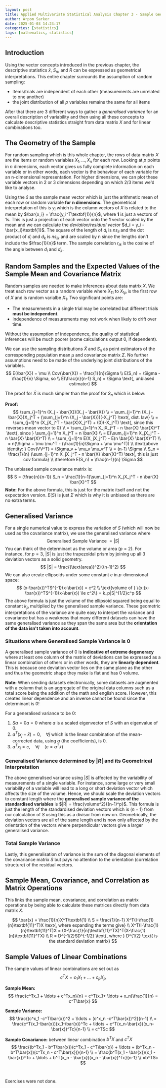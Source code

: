 ```yaml
---
layout: post
title: Applied Multivariate Statistical Analysis Chapter 3 - Sample Geometry and Random Sampling
author: Arpon Sarker
date: 2025-01-03 14:23:17
categories: [statistics]
tags: [mathematics, statistics]
---
```


## Introduction
Using the vector concepts introduced in the previous chapter, the descriptive statistics $\bar{x}$, $S_n$, and $R$ can be expressed as geometrical interpretations. This entire chapter surrounds the assumption of random sampling:

- Items/trials are independent of each other (measurements are unrelated to one another)
- the joint distribution of all $p$ variables remains the same for all items

After that there are 3 different ways to gather a *generalised variance* for an overall description of variability and then using all these concepts to calculate descriptive statistics straight from data matrix $X$ and for linear combinations too. 

## The Geometry of the Sample
For random sampling which is this whole chapter, the rows of data matrix $X$ are the items or random variables $X_1, \ldots, X_n$ for each row. Looking at $p$ points in $n$ dimensions, each vector gives us fully complete information on each variable or in other words, each vector is the behaviour of each variable for an n-dimensional representation. For higher dimensions, we can plot these variable vectors in 2 or 3 dimensions depending on which 2/3 items we'd like to analyse. 

Using the $\bar{x}$ as the sample mean vector which is just the arithmetic mean of each row or random variable **for n dimensions.** The geometrical interpretation of this is $y_i$ which is the column vectors of $X$ is related to the mean by $\bar{x_i} = \frac{y_i^T\textbf{1}}{n}$, where $\textbf{1}$ is just a vectors of 1s. This is just a projection of each vector onto the $\textbf{1}$ vector scaled by the mean and we can calculate the *deviation/residual vector* $d_i = y_i - \bar{x_i}\textbf{1}$. The square of the length of $d_i$ is $ns_{ii}$ and the dot product of $d_i$ and $d_k$ is $ns_{ik}$ and are scaled by n since the lengths don't include the $\frac{1}{n}$ term. The sample correlation $r_{ik}$ is the cosine of the angle between $d_i$ and $d_k$.

## Random Samples and the Expected Values of the Sample Mean and Covariance Matrix
Random samples are needed to make inferences about data matrix $X$. We treat each row vector as a random variable where $X_{11}$ to $X_{1p}$ is the first row of $X$ and is random varialbe $X_1$. Two significant points are:

- The measurements in a single trial may be correlated but different trials **must be independent**.  
- Independence of measurements may not work when likely to drift over time.

Without the assumption of independence, the quality of statistical inferences will be much poorer (some calculations output 0, if dependent).

We can use the sampling distributions $\bar{X}$ and $S_n$ as point estimators of the corresponding population mean $\mu$ and covariance matrix $\Sigma$. No further assumptions need to be made of the underlying joint distributions of the variables.
$$
E(\bar{X}) = \mu 
\\
Cov(\bar{X}) = \frac{1}{n}\Sigma
\\
E(S_n) = \Sigma - \frac{1}{n} \Sigma, so
\\
E(\frac{n}{n-1} S_n) = \Sigma \text{, unbiased estimator}
$$

The proof for $\bar{X}$ is much simpler than the proof for $S_n$ which is below:

**Proof:**
$$
\sum_{j=1}^n (X_j - \bar{X})(X_j - \bar{X}) 
\\
= \sum_{j=1}^n (X_j - \bar{X})X_j^T + (\sum_{j=1}^n (X_j - \bar{X}))(-X_j^T) \text{, dist. law}
\\
= \sum_{j=1}^n (X_jX_j^T - \bar{X}X_j^T) + (0)(-X_j^T) \text{, since this reverses mean vector to 0}
\\
= \sum_{j=1}^n X_jX_j^T - n \bar{X} \bar{X}^T \text{, since } \sum_{j=1}^n X_j^T = n \bar{X}
\\
= E(\sum_{j=1}^n X_jX_j^T - n \bar{X} \bar{X}^T)
\\
= \sum_{j=1}^n E(X_jX_j^T) - E(n \bar{X} \bar{X}^T)
\\
=  n(\Sigma + \mu \mu^T - (\frac{1}{n}\Sigma + \mu \mu^T))
\\
\text{above identity: } Cov(VV^T) = \Sigma_v + \mu_v \mu_v^T
\\
= (n-1) \Sigma
\\
S_n = \frac{1}{n} (\sum_{j=1}^n X_jX_j^T - n \bar{X} \bar{X}^T) \text{, this is just cov formula}
\\
\therefore E(S_n) = \frac{n-1}{n} \Sigma
$$

The unbiased sample covariance matrix is:
$$
S = (\frac{n}{n-1}) S_n = \frac{1}{n-1}\sum_{j=1}^n X_jX_j^T - n \bar{X} \bar{X}^T
$$
**Note:** For the above formula, this is just for the matrix itself and not the expectation version. $E(S)$ is just $\Sigma$ which is why it is unbiased as there are no extra terms.

## Generalised Variance
For a single numerical value to express the variation of $S$ (which will now be used as the covariance matrix), we use the generalised variance where 
$$
\text{Generalised Sample Variance } = |S|
$$
You can think of the determinant as the volume or area ($p = 2$). For instance, for $p=3$, $|S|$ is just the trapezoidal prism by joining up all 3 deviation vectors as a solid geometry. 
$$
|S| = \frac{(\text{area})^2}{(n-1)^2}
$$
We can also create ellipsoids under some constant $c$ in $p$-dimensional space:
$$
(x-\bar{x})^TS^{-1}(x-\bar{x}) = c^2
\\
\text{volume of } \{x:(x-\bar{x})^TS^{-1}(x-\bar{x}) \le c^2\} = k_p|S|^{1/2}c^p
$$
The above formula is just the volume of the ellipsoid squared being equal to constant $k_p$ multiplied by the generalised sample variance. These geometric interpretations of the variance are quite easy to interpet the variance and covariance but has a weakness that many different datasets can have the same generalised variance as they span the same area but the **orientation of the data isn't taken into account**.
### Situations where Generalised Sample Variance is 0
A generalised sample variance of 0 is **indicative of extreme degeneracy** where at least one column of the matrix of deviations can be expressed as a linear combination of others or in other words, they are **linearly dependent**. This is because one deviation vector lies on the same plane as the other and thus the geometric shape they make is flat and has 0 volume.

**Note:** When sending datasets electronically, some datasets are augmented with a column that is an aggregate of the original data columns such as a total score being the addition of the math and english score. However, this creates linear dependence and an inverse cannot be found since the determinant is 0!

For a generalised variance to be 0:

1. $Sa = 0a = 0$ where $a$ is a scaled eigenvector of $S$ with an eigenvalue of 0.
2. $a^T(x_j-\bar{x}) = 0,  \quad \forall j$ which is the linear combination of the mean-corrected data, using $a$ (the coefficients), is 0.
3. $a^Tx_j = c, \quad \forall j \quad (c = a^T\bar{x})$
### Generalised Variance determined by $|R|$ and its Geometrical Interpretation
The above generalised variance using $|S|$ is affected by the variability of measurements of a single variable. For instance, some large or very small variability of a variable will lead to a long or short deviation vector which affects the size of the volume. Hence, we should scale the deviation vectors to constant length where the **generalised sample variance of the standardised variables** is $|R| = \frac{volume^2}{(n-1)^p}$. This formula is just the length of the standardised deviation vectors which is $(n-1)$ from our calculation of $S$ using this as a divisor from now on. Geometrically, the deviation vectors are all of the same length and is now only affected by the orientation of the vectors where perpendicular vectors give a larger generalised variance.
### Total Sample Variance
Lastly, this generalisation of variance is the sum of the diagonal elements of the covariance matrix $S$ but pays no attention to the orientation (correlation structure) of the residual vectors.

## Sample Mean, Covariance, and Correlation as Matrix Operations
This links the sample mean, covariance, and correlation as matrix operations by being able to calculate these matrices directly from data matrix $X$. 

$$
\bar{x} = \frac{1}{n}X^T\textbf{1}
\\
S = \frac{1}{n-1} X^T(I-\frac{1}{n}\textbf{11}^T)X \text{, where expanding the terms give} 
\\
X^T(I-\frac{1}{n}\textbf{11}^T)X = (X-\frac{1}{n}\textbf{11}^TX)^T(X-\frac{1}{n}\textbf{11}^TX)
\\
R = D^{-1/2}SD^{-1/2} \text{, where } D^{1/2} \text{ is the standard deviation matrix} 
$$

## Sample Values of Linear Combinations 
The sample values of linear combinations are set out as 
$$
c^TX = c_1X_1 + \ldots + c_pX_p
$$

**Sample Mean:**
$$
\frac{c^Tx_1 + \ldots + c^Tx_n}{n} = c^T(x_1+ \ldots + x_n)\frac{1}{n} = c^T\bar{x}
$$

**Sample Variance:**
$$
\frac{(c^x_1 -c^T\bar{x})^2 + \ldots + (c^x_n -c^T\bar{x})^2}{n-1}
\\
= \frac{c^T(x_1-\bar{x})(x_1-\bar{x})^Tc + \ldots + c^T(x_n-\bar{x})(x_n-\bar{x})^Tc}{n-1}
\\
= c^TSc
$$

**Sample Covariance:** between linear combination $b^TX$ and $c^TX$
$$
\frac{(b^Tx_1 - b^T\bar{x})(c^Tx_1 - c^T\bar{x}) + \ldots + (b^Tx_n - b^T\bar{x})(c^Tx_n - c^T\bar{x})}{n-1}
\\
= \frac{b^T(x_1 - \bar{x})(x_1 - \bar{x})^Tc + \ldots + b^T(x_n - \bar{x})(x_n - \bar{x})^Tc}{n-1}
\\
=b^TSc
$$
\
\
Exercises were not done.
